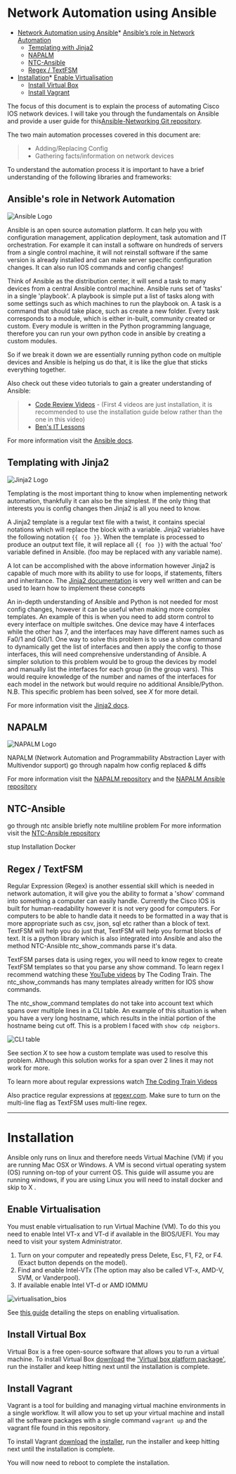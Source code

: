 Network Automation using Ansible
============================



*   [Network Automation using Ansible](#network-automation-using-ansible)*   [Ansible’s role in Network Automation](#ansibles-role-in-network-automation)
    *   [Templating with Jinja2](#templating-with-jinja2)
    *   [NAPALM](#napalm)
    *   [NTC-Ansible](#ntc-ansible)
    *   [Regex / TextFSM](#regex-textfsm)
*   [Installation](#installation)*   [Enable Virtualisation](#enable-virtualisation)
    *   [Install Virtual Box](#install-virtual-box)
    *   [Install Vagrant](#install-vagrant)



The focus of this document is to explain the process of automating Cisco IOS network devices. I will take you through the fundamentals on Ansible and provide a user guide for this[Ansible-Networking Git repository](https://github.com/TheKnightCoder/Ansible-Networking).

The two main automation processes covered in this document are:
> - Adding/Replacing Config
> - Gathering facts/information on network devices

To understand the automation process it is important to have a brief understanding of the following libraries and frameworks:

Ansible's role in Network Automation
-----------------------------------------------------
![Ansible Logo](https://upload.wikimedia.org/wikipedia/commons/0/05/Ansible_Logo.png)

Ansible is an open source automation platform. It can help you with configuration management, application deployment, task automation and IT orchestration. For example it can install a software on hundreds of servers from a single control machine, it will not reinstall software if the same version is already installed and can make server specific configuration changes. It can also run IOS commands and config changes!

Think of Ansible as the distribution center, it will send a task to many devices from a central Ansible control machine. Ansible runs set of 'tasks' in a single 'playbook'.  A playbook is simple put a list of tasks along with some settings such as which machines to run the playbook on. A task is a command that should take place, such as create a new folder. Every task corresponds to a module, which is either in-built, community created or custom. Every module is written in the Python programming language, therefore you can run your own python code in ansible by creating a custom modules.

So if we break it down we are essentially running python code on multiple devices and Ansible is helping us do that, it is like the glue that sticks everything together.

Also check out these video tutorials to gain a greater understanding of Ansible: 
> - [Code Review Videos](https://www.codereviewvideos.com/course/ansible-tutorial) - (First 4 videos are just installation, it is recommended to use the installation guide below rather than the one in this video)
> - [Ben's IT Lessons](https://www.youtube.com/watch?v=icR-df2Olm8&list=PLFiccIuLB0OiWh7cbryhCaGPoqjQ62NpU)

For more information visit the [Ansible docs](http://docs.ansible.com/ansible/latest/intro_getting_started.html).

Templating with Jinja2
-------------------------------
![Jinja2 Logo](http://jinja.pocoo.org/docs/2.10/_static/jinja-small.png)

Templating is the most important thing to know when implementing network automation, thankfully it can also be the simplest. If the only thing that interests you is config changes then Jinja2 is all you need to know. 

A Jinja2 template is a regular text file with a twist, it contains special notations which will replace the block with a variable. Jinja2 variables have the following notation `{{ foo }}`. When the template is processed to produce an output text file, it will replace all `{{ foo }}` with the actual 'foo' variable defined in Ansible. (foo may be replaced with any variable name).

A lot can be accomplished with the above information however Jinja2 is capable of much more with its ability to use for loops, if statements, filters and inheritance. The [Jinja2 documentation](http://jinja.pocoo.org/docs/2.10/) is very well written and can be used to learn how to implement these concepts

An in-depth understanding of Ansible and Python is not needed for most config changes, however it can be useful when making more complex templates. An example of this is when you need to add storm control to every interface on multiple switches. One device may have 4 interfaces while the other has 7, and the interfaces may have different names such as Fa0/1 and Gi0/1. One way to solve this problem is to use a show command to dynamically get the list of interfaces and then apply the config to those interfaces, this will need comprehensive understanding of Ansible. A simpler solution to this problem would be to group the devices by model and manually list the interfaces for each group (in the group vars). This would require knowledge of the number and names of the interfaces for each model in the network but would require no additional Ansible/Python.
N.B. This specific problem has been solved, see _X_ for more detail.
 
For more information visit the [Jinja2 docs](http://jinja.pocoo.org/docs/).

NAPALM
-------------
![NAPALM Logo](https://avatars0.githubusercontent.com/u/16415577?s=200&v=4)

NAPALM (Network Automation and Programmability Abstraction Layer with Multivendor support)
go through napalm
	how config replaced & diffs

For more information visit the [NAPALM repository](https://github.com/napalm-automation/napalm) and the [NAPALM Ansible repository](https://github.com/napalm-automation/napalm-ansible)

NTC-Ansible
-----------------
go through ntc ansible briefly 
note multiline problem
For more information visit the [NTC-Ansible repository](https://github.com/networktocode/ntc-ansible)

stup
Installation
Docker

Regex / TextFSM
-------------------------
Regular Expression (Regex) is another essential skill which is needed in network automation, it will give you the ability to format a 'show' command into something a computer can easily handle. Currently the Cisco IOS is built for human-readability however it is not very good for computers. For computers to be able to handle data it needs to be formatted in a way that is more appropriate such as csv, json, sql etc rather than a block of text. TextFSM will help you do just that, TextFSM will help you format blocks of text. It is a python library which is also integrated into Ansible and also the method NTC-Ansible ntc_show_commands parse it's data.

TextFSM parses data is using regex, you will need to know regex to create TextFSM templates so that you parse any show command. To learn regex I recommend watching these [YouTube videos](https://www.youtube.com/watch?v=7DG3kCDx53c&list=PLRqwX-V7Uu6YEypLuls7iidwHMdCM6o2w) by The Coding Train. The ntc_show_commands has many templates already written for IOS show commands.

The ntc_show_command templates do not take into account text which spans over multiple lines in a CLI table. An example of this situation is when you have a very long hostname, which results in the initial portion of the hostname being cut off. This is a problem I faced with `show cdp neigbors`. 

![CLI table](https://user-images.githubusercontent.com/24293640/33603702-5f0f8cf0-d9ab-11e7-9d32-bbd03ff0b7c0.png)

See section _X_ to see how a custom template was used to resolve this problem. Although this solution works for a span over 2 lines it may not work for more.

To learn more about regular expressions watch [The Coding Train Videos](https://www.youtube.com/watch?v=7DG3kCDx53c&list=PLRqwX-V7Uu6YEypLuls7iidwHMdCM6o2w) 

Also practice regular expressions at [regexr.com](https://regexr.com/). Make sure to turn on the multi-line flag as TextFSM uses multi-line regex.


----------

Installation
=========
Ansible only runs on linux and therefore needs Virtual Machine (VM) if you are running Mac OSX or Windows. A VM is second virtual operating system (OS) running on-top of your current OS. This guide will assume you are running windows, if you are using Linux you will need to install docker and skip to X .

Enable Virtualisation
-----------------------------
You must enable virtualisation to run Virtual Machine (VM). To do this you need to enable Intel VT-x and VT-d if available in the BIOS/UEFI. You may need to visit your system Administrator. 

1.  Turn on your computer and repeatedly press Delete, Esc, F1, F2, or F4. (Exact button depends on the model).
2. Find and enable Intel-VTx (The option may also be called VT-x, AMD-V, SVM, or Vanderpool).
3. If available enable Intel VT-d or AMD IOMMU

![virtualisation_bios](https://user-images.githubusercontent.com/24293640/33605215-a9727aaa-d9b0-11e7-8c28-987473d5b2ff.jpg)

See [this guide](http://bce.berkeley.edu/enabling-virtualization-in-your-pc-bios.html) detailing the steps on enabling virtualisation.

Install Virtual Box
--------------------------
Virtual Box is a free open-source software that allows you to run a virtual machine.  To install Virtual Box [download](https://www.virtualbox.org/wiki/Downloads) the ['Virtual box platform package'](https://www.virtualbox.org/wiki/Downloads), run the installer and keep hitting next until the installation is complete.

Install Vagrant
--------------------
Vagrant is a tool for building and managing virtual machine environments in a single workflow. It will allow you to set up your virtual machine and install all the software packages with a single command `vagrant up` and the vagrant file found in this repository. 

 To install Vagrant [download](https://www.vagrantup.com/downloads.html) the [installer](https://www.vagrantup.com/downloads.html), run the installer and keep hitting next until the installation is complete.

You will now need to reboot to complete the installation.
